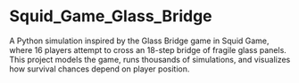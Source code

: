 # Squid_Game_Glass_Bridge
A Python simulation inspired by the Glass Bridge game in Squid Game, where 16 players attempt to cross an 18-step bridge of fragile glass panels. This project models the game, runs thousands of simulations, and visualizes how survival chances depend on player position.
